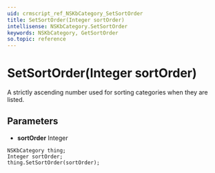 ```yaml
---
uid: crmscript_ref_NSKbCategory_SetSortOrder
title: SetSortOrder(Integer sortOrder)
intellisense: NSKbCategory.SetSortOrder
keywords: NSKbCategory, GetSortOrder
so.topic: reference
---
```


# SetSortOrder(Integer sortOrder)

A strictly ascending number used for sorting categories when they are listed.

## Parameters

* **sortOrder** Integer

```crmscript
NSKbCategory thing;
Integer sortOrder;
thing.SetSortOrder(sortOrder);
```

